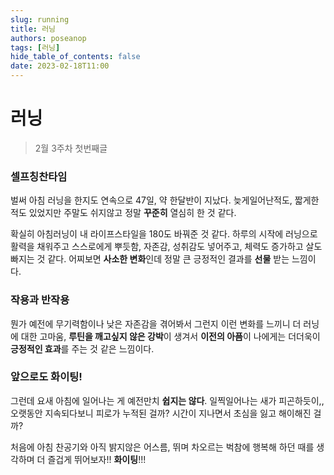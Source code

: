 ```yaml
---
slug: running
title: 러닝
authors: poseanop
tags: [러닝]
hide_table_of_contents: false
date: 2023-02-18T11:00
---
```


# 러닝

> 2월 3주차 첫번째글

### 셀프칭찬타임

벌써 아침 러닝을 한지도 연속으로 47일, 약 한달반이 지났다. 늦게일어난적도, 짧게한적도 있었지만 주말도 쉬지않고 정말 **꾸준히** 열심히 한 것 같다.

확실히 아침러닝이 내 라이프스타일을 180도 바꿔준 것 같다. 하루의 시작에 러닝으로 활력을 채워주고 스스로에게 뿌듯함, 자존감, 성취감도 넣어주고, 체력도 증가하고 살도 빠지는 것 같다. 어찌보면 **사소한 변화**인데 정말 큰 긍정적인 결과를 **선물** 받는 느낌이다.

### 작용과 반작용

뭔가 예전에 무기력함이나 낮은 자존감을 겪어봐서 그런지 이런 변화를 느끼니 더 러닝에 대한 고마움, **루틴을 깨고싶지 않은 강박**이 생겨서 **이전의 아픔**이 나에게는 더더욱이 **긍정적인 효과**를 주는 것 같은 느낌이다.

### 앞으로도 화이팅!

그런데 요새 아침에 일어나는 게 예전만치 **쉽지는 않다**. 일찍일어나는 새가 피곤하듯이,, 오랫동안 지속되다보니 피로가 누적된 걸까? 시간이 지나면서 초심을 잃고 해이해진 걸까?

처음에 아침 찬공기와 아직 밝지않은 어스름, 뛰며 차오르는 벅참에 행복해 하던 때를 생각하며 더 즐겁게 뛰어보자!! **화이팅**!!!
